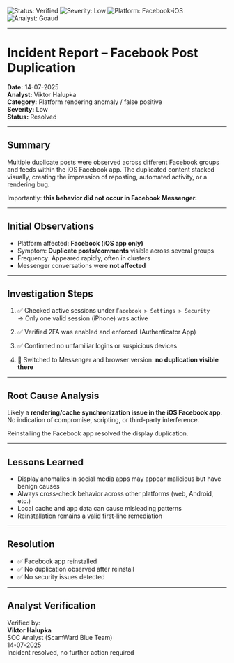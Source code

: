 ![Status: Verified](https://img.shields.io/badge/status-verified-brightgreen)
![Severity: Low](https://img.shields.io/badge/severity-low-blue)
![Platform: Facebook-iOS](https://img.shields.io/badge/platform-facebook--ios-purple)
![Analyst: Goaud](https://img.shields.io/badge/analyst-goaud-black)

---

# Incident Report – Facebook Post Duplication

**Date:** 14-07-2025  
**Analyst:** Viktor Halupka  
**Category:** Platform rendering anomaly / false positive  
**Severity:** Low  
**Status:** Resolved

---

## Summary

Multiple duplicate posts were observed across different Facebook groups and feeds within the iOS Facebook app. The duplicated content stacked visually, creating the impression of reposting, automated activity, or a rendering bug.

Importantly: **this behavior did not occur in Facebook Messenger.**

---

## Initial Observations

- Platform affected: **Facebook (iOS app only)**
- Symptom: **Duplicate posts/comments** visible across several groups
- Frequency: Appeared rapidly, often in clusters
- Messenger conversations were **not affected**

---

## Investigation Steps

1. ✅ Checked active sessions under `Facebook > Settings > Security`  
   → Only one valid session (iPhone) was active

2. ✅ Verified 2FA was enabled and enforced (Authenticator App)

3. ✅ Confirmed no unfamiliar logins or suspicious devices

4. 🔁 Switched to Messenger and browser version: **no duplication visible there**

---

## Root Cause Analysis

Likely a **rendering/cache synchronization issue in the iOS Facebook app**.  
No indication of compromise, scripting, or third-party interference.

Reinstalling the Facebook app resolved the display duplication.

---

## Lessons Learned

- Display anomalies in social media apps may appear malicious but have benign causes
- Always cross-check behavior across other platforms (web, Android, etc.)
- Local cache and app data can cause misleading patterns
- Reinstallation remains a valid first-line remediation

---

## Resolution

- ✅ Facebook app reinstalled
- ✅ No duplication observed after reinstall
- ✅ No security issues detected

---

## Analyst Verification

Verified by:  
**Viktor Halupka**  
SOC Analyst (ScamWard Blue Team)  
14-07-2025  
Incident resolved, no further action required
